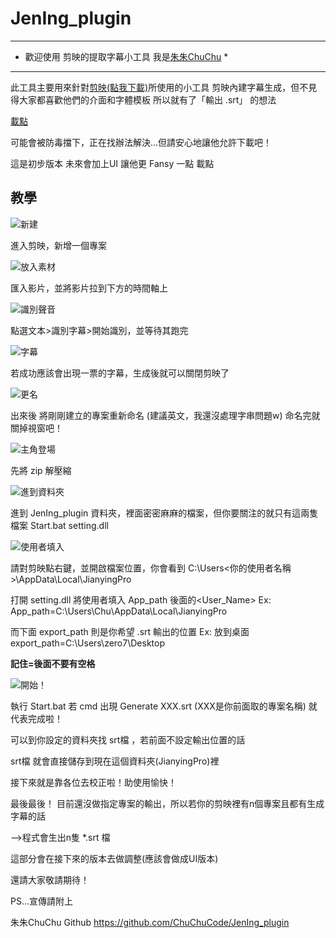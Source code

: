 # JenIng_plugin

***************************************************
* 歡迎使用 剪映的提取字幕小工具   我是[朱朱ChuChu](https://www.facebook.com/ChuChuStreaming)  *
***************************************************
此工具主要用來針對[剪映(點我下載)](https://lv.ulikecam.com/)所使用的小工具
剪映內建字幕生成，但不見得大家都喜歡他們的介面和字體模板
所以就有了「輸出 .srt」 的想法

[載點](http://www.mediafire.com/file/rg1nigy5qu0186v/JenIng_plugin.zip/file)

可能會被防毒擋下，正在找辦法解決...但請安心地讓他允許下載吧！

這是初步版本 未來會加上UI 讓他更 Fansy 一點  載點

教學
----------------------------------------------------------------------------------------------

![新建](https://media.discordapp.net/attachments/726760885816918096/813355474497568798/unknown.png?width=677&height=447)

進入剪映，新增一個專案

![放入素材](https://media.discordapp.net/attachments/726760885816918096/813356561517903872/unknown.png?width=725&height=393)

匯入影片，並將影片拉到下方的時間軸上

![識別聲音](https://media.discordapp.net/attachments/726760885816918096/813357065350545418/unknown.png?width=725&height=393)

點選文本>識別字幕>開始識別，並等待其跑完

![字幕](https://media.discordapp.net/attachments/726760885816918096/813357237857943563/unknown.png?width=1440&height=178)

若成功應該會出現一票的字幕，生成後就可以關閉剪映了

![更名](https://media.discordapp.net/attachments/726760885816918096/813358134571434004/unknown.png)

出來後 將剛剛建立的專案重新命名 (建議英文，我還沒處理字串問題w)  命名完就關掉視窗吧！

![主角登場](https://media.discordapp.net/attachments/726760885816918096/813358904029216768/unknown.png)

先將 zip 解壓縮

![進到資料夾](https://media.discordapp.net/attachments/726760885816918096/813361897793257512/unknown.png?width=725&height=398)

進到 JenIng_plugin 資料夾，裡面密密麻麻的檔案，但你要關注的就只有這兩隻檔案  Start.bat setting.dll

![使用者填入](https://media.discordapp.net/attachments/726760885816918096/813363050768760832/unknown.png?width=725&height=406)

請對剪映點右鍵，並開啟檔案位置，你會看到 C:\Users\<你的使用者名稱>\AppData\Local\JianyingPro

打開 setting.dll 將使用者填入 App_path 後面的<User_Name>    Ex: App_path=C:\Users\Chu\AppData\Local\JianyingPro

而下面 export_path 則是你希望 .srt 輸出的位置  Ex: 放到桌面  export_path=C:\Users\zero7\Desktop

**記住=後面不要有空格**

![開始！](https://media.discordapp.net/attachments/726760885816918096/813368665730187314/unknown.png?width=677&height=447)

執行 Start.bat  若 cmd 出現 Generate XXX.srt (XXX是你前面取的專案名稱) 就代表完成啦！

可以到你設定的資料夾找 srt檔 ，若前面不設定輸出位置的話

srt檔 就會直接儲存到現在這個資料夾(JianyingPro)裡

接下來就是靠各位去校正啦！助使用愉快！

最後最後！
目前還沒做指定專案的輸出，所以若你的剪映裡有n個專案且都有生成字幕的話

-->程式會生出n隻 *.srt 檔

這部分會在接下來的版本去做調整(應該會做成UI版本)

還請大家敬請期待！

PS...宣傳請附上

朱朱ChuChu Github https://github.com/ChuChuCode/JenIng_plugin
